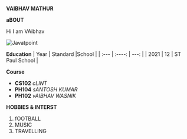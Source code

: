 

**VAIBHAV MATHUR**

**aBOUT**   

Hi I am VAibhav

![Javatpoint](https://media-exp1.licdn.com/dms/image/C4D0BAQEwg5FK93uumQ/company-logo_200_200/0/1519923012279?e=2147483647&v=beta&t=63CNoS8OTR4lHjPhHSO7eFFqwLGwYunWfyDBV3tdc0c)  


**Education**
| Year      | Standard |School     |
| :---        |    :----:   |          ---: |
| 2021      | 12       | ST Paul School   |


**Course**  
- **CS102** *cLINT*
- **PH104** *sANTOSH KUMAR*
- **PH102** *vAIBHAV WASNIK*

**HOBBIES & INTERST**
1. fOOTBALL
1. MUSIC
1. TRAVELLING


